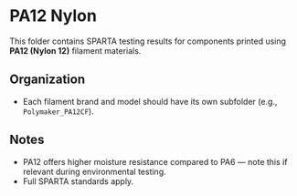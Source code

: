 # PA12 Nylon

This folder contains SPARTA testing results for components printed using **PA12 (Nylon 12)** filament materials.

## Organization
- Each filament brand and model should have its own subfolder (e.g., `Polymaker_PA12CF`).

## Notes
- PA12 offers higher moisture resistance compared to PA6 — note this if relevant during environmental testing.
- Full SPARTA standards apply.
